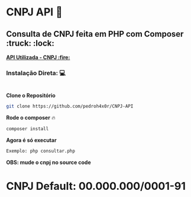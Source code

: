 # CNPJ API :mag_right:
<b>
  <h2>Consulta de CNPJ feita em PHP com Composer :truck: :lock:</h2>
   <a href="https://apiconsultacnpj.com.br">API Utilizada - CNPJ :fire:</a> 
</b>


### Instalação Direta: :computer:<br/><br/>
**Clone o Repositório**
```bash
git clone https://github.com/pedroh4x0r/CNPJ-API
```

**Rode o composer** :fire:
```bash
composer install
```

**Agora é só executar**
```bash
Exemplo: php consultar.php
```

**OBS: mude o cnpj no source code**
<h1>CNPJ Default: 00.000.000/0001-91</h1>
